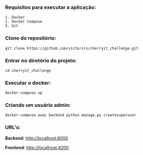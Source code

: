 ### Requisitos para executar a aplicação:
    1. Docker
    2. Docker Compose
    3. Git

### Clone do repositório:
```shell
git clone https://github.com/victorsls/cherryit_challenge.git
```

### Entrar no diretório do projeto:
```
cd cherryit_challenge
```

### Executar o docker:
```
docker-compose up
```

### Criando um usuário admin:
```
docker-compose exec backend python manage.py createsuperuser
```


### URL's:
**Backend**: [http://localhost:8000](http://localhost:8000)

**Frontend**: [http://localhost:4200](http://localhost:4200)
